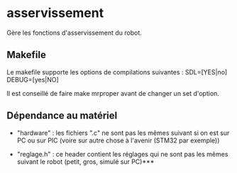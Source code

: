 # asservissement

Gère les fonctions d'asservissement du robot.

## Makefile
Le makefile supporte les options de compilations suivantes :
    SDL=[YES|no]
    DEBUG=[yes|NO]

Il est conseillé de faire
    make mrproper
avant de changer un set d'option.

## Dépendance au matériel

* "hardware" : les fichiers ".c" ne sont pas les mêmes suivant si on est sur PC ou sur PIC (voire sur autre chose à l'avenir (STM32 par exemple))

* "reglage.h" : ce header contient les réglages qui ne sont pas les mêmes suivant le robot (petit, gros, simulé sur PC)***
